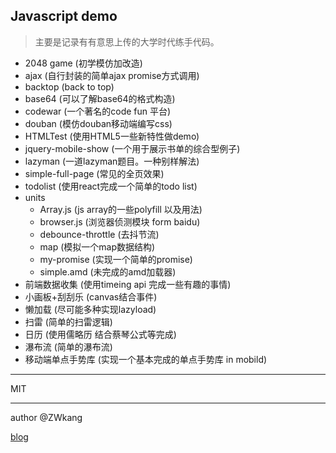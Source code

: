 ## Javascript demo

> 主要是记录有有意思上传的大学时代练手代码。

- 2048 game (初学模仿加改造)
- ajax (自行封装的简单ajax promise方式调用)
- backtop (back to top)
- base64 (可以了解base64的格式构造)
- codewar (一个著名的code fun 平台)
- douban (模仿douban移动端编写css)
- HTMLTest (使用HTML5一些新特性做demo)
- jquery-mobile-show (一个用于展示书单的综合型例子)
- lazyman (一道lazyman题目。一种别样解法)
- simple-full-page (常见的全页效果)
- todolist  (使用react完成一个简单的todo list)
- units 
  - Array.js (js array的一些polyfill 以及用法)
  - browser.js (浏览器侦测模块 form baidu)
  - debounce-throttle (去抖节流)
  - map (模拟一个map数据结构)
  - my-promise (实现一个简单的promise)
  - simple.amd (未完成的amd加载器)
- 前端数据收集 (使用timeing api 完成一些有趣的事情)
- 小画板+刮刮乐 (canvas结合事件)
- 懒加载 (尽可能多种实现lazyload)
- 扫雷 (简单的扫雷逻辑)
- 日历 (使用儒略历 结合蔡琴公式等完成)
- 瀑布流 (简单的瀑布流)
- 移动端单点手势库 (实现一个基本完成的单点手势库 in mobild)

---

MIT

---

author
@ZWkang

[blog](http://zwk.life)
